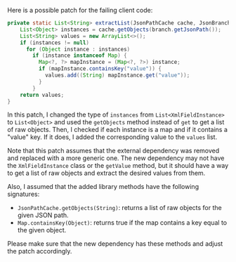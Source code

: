 Here is a possible patch for the failing client code:
```java
private static List<String> extractList(JsonPathCache cache, JsonBranch branch) {
    List<Object> instances = cache.getObjects(branch.getJsonPath());
    List<String> values = new ArrayList<>();
    if (instances != null)
      for (Object instance : instances)
        if (instance instanceof Map) {
          Map<?, ?> mapInstance = (Map<?, ?>) instance;
          if (mapInstance.containsKey("value")) {
            values.add((String) mapInstance.get("value"));
          }
        }
    return values;
}
```
In this patch, I changed the type of `instances` from `List<XmlFieldInstance>` to `List<Object>` and used the `getObjects` method instead of `get` to get a list of raw objects. Then, I checked if each instance is a map and if it contains a "value" key. If it does, I added the corresponding value to the `values` list.

Note that this patch assumes that the external dependency was removed and replaced with a more generic one. The new dependency may not have the `XmlFieldInstance` class or the `getValue` method, but it should have a way to get a list of raw objects and extract the desired values from them.

Also, I assumed that the added library methods have the following signatures:

* `JsonPathCache.getObjects(String)`: returns a list of raw objects for the given JSON path.
* `Map.containsKey(Object)`: returns true if the map contains a key equal to the given object.

Please make sure that the new dependency has these methods and adjust the patch accordingly.